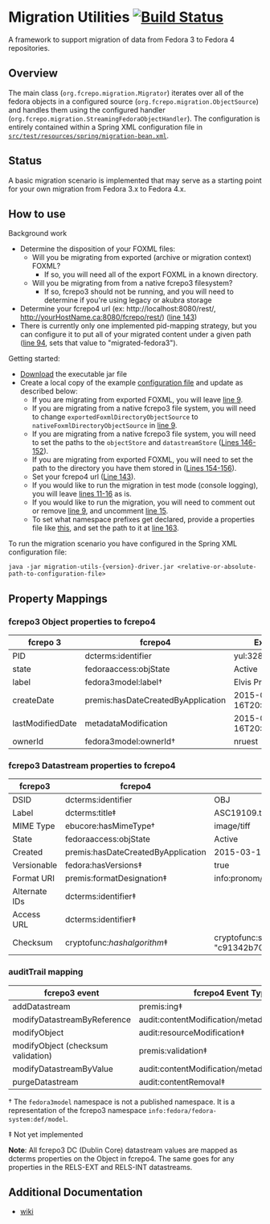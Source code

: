 # Migration Utilities [![Build Status](https://travis-ci.org/fcrepo4-labs/migration-utils.png?branch=master)](https://travis-ci.org/fcrepo4-labs/migration-utils)

A framework to support migration of data from Fedora 3 to Fedora 4 repositories.

## Overview

The main class (`org.fcrepo.migration.Migrator`) iterates over all of the fedora objects in a configured source (`org.fcrepo.migration.ObjectSource`) and handles them using the configured handler (`org.fcrepo.migration.StreamingFedoraObjectHandler`). The configuration is entirely contained within a Spring XML configuration file in [`src/test/resources/spring/migration-bean.xml`](https://github.com/fcrepo4-labs/migration-utils/blob/master/src/test/resources/spring/migration-bean.xml).

## Status

A basic migration scenario is implemented that may serve as a starting point for
your own migration from Fedora 3.x to Fedora 4.x.

## How to use

Background work

* Determine the disposition of your FOXML files:
  * Will you be migrating from exported (archive or migration context) FOXML?
    * If so, you will need all of the export FOXML in a known directory.
  * Will you be migrating from from a native fcrepo3 filesystem?
    * If so, fcrepo3 should not be running, and you will need to determine if you're using legacy or akubra storage
* Determine your fcrepo4 url (ex: http://localhost:8080/rest/, http://yourHostName.ca:8080/fcrepo/rest/) ([line 143](https://github.com/fcrepo4-labs/migration-utils/blob/master/src/test/resources/spring/migration-bean.xml#L143))
* There is currently only one implemented pid-mapping strategy, but you can configure it to put all of your migrated content under a given path ([line 94](https://github.com/fcrepo4-labs/migration-utils/blob/master/src/test/resources/spring/migration-bean.xml#L94), sets that value to "migrated-fedora3").

Getting started:
* [Download](https://github.com/fcrepo4-labs/migration-utils/releases) the executable jar file
* Create a local copy of the example [configuration file](https://github.com/fcrepo4-labs/migration-utils/blob/master/src/test/resources/spring/migration-bean.xml) and update as described below:
  * If you are migrating from exported FOXML, you will leave [line 9](https://github.com/fcrepo4-labs/migration-utils/blob/master/src/test/resources/spring/migration-bean.xml#L9).
  * If you are migrating from a native fcrepo3 file system, you will need to change `exportedFoxmlDirectoryObjectSource` to `nativeFoxmlDirectoryObjectSource` in [line 9](https://github.com/fcrepo4-labs/migration-utils/blob/master/src/test/resources/spring/migration-bean.xml#L9).
  * If you are migrating from a native fcrepo3 file system, you will need to set the paths to the `objectStore` and `datastreamStore` ([Lines 146-152](https://github.com/fcrepo4-labs/migration-utils/blob/master/src/test/resources/spring/migration-bean.xml#L146-L152)).
  * If you are migrating from exported FOXML, you will need to set the path to the directory you have them stored in ([Lines 154-156](https://github.com/fcrepo4-labs/migration-utils/blob/master/src/test/resources/spring/migration-bean.xml#L154-L156)).
  * Set your fcrepo4 url ([Line 143](https://github.com/fcrepo4-labs/migration-utils/blob/master/src/test/resources/spring/migration-bean.xml#L143)).
  * If you would like to run the migration in test mode (console logging), you will leave [lines 11-16](https://github.com/fcrepo4-labs/migration-utils/blob/master/src/test/resources/spring/migration-bean.xml#L11-L16) as is.
  * If you would like to run the migration, you will need to comment out or remove [line 9](https://github.com/fcrepo4-labs/migration-utils/blob/master/src/test/resources/spring/migration-bean.xml#L11), and uncomment [line 15](https://github.com/fcrepo4-labs/migration-utils/blob/master/src/test/resources/spring/migration-bean.xml#L15).
  * To set what namespace prefixes get declared, provide a properties file like [this](https://github.com/fcrepo4-labs/migration-utils/blob/master/src/test/resources/namespaces.properties), and set the path to it at [line 163](https://github.com/fcrepo4-labs/migration-utils/blob/master/src/test/resources/spring/migration-bean.xml#L163).


To run the migration scenario you have configured in the Spring XML configuration file:

```
java -jar migration-utils-{version}-driver.jar <relative-or-absolute-path-to-configuration-file>
```

## Property Mappings

### fcrepo3 Object properties to fcrepo4

| fcrepo 3         | fcrepo4                             | Example                  |
|------------------|-------------------------------------|--------------------------|
| PID              | dcterms:identifier                  | yul:328697               |
| state            | fedoraaccess:objState               | Active                   |
| label            | fedora3model:label†                 | Elvis Presley            |
| createDate       | premis:hasDateCreatedByApplication  | 2015-03-16T20:11:06.683Z |
| lastModifiedDate | metadataModification                | 2015-03-16T20:11:06.683Z |
| ownerId          | fedora3model:ownerId†               | nruest                   |

### fcrepo3 Datastream properties to fcrepo4

| fcrepo3       | fcrepo4                                                      | Example                                                    |
|---------------|--------------------------------------------------------------|------------------------------------------------------------|
| DSID          | dcterms:identifier                                           | OBJ                                                        |
| Label         | dcterms:title‡                                               | ASC19109.tif                                               |
| MIME Type     | ebucore:hasMimeType†                                         | image/tiff                                                 |
| State         | fedoraaccess:objState                                        | Active                                                     |
| Created       | premis:hasDateCreatedByApplication                           | 2015-03-16T20:11:06.683Z                                   |
| Versionable   | fedora:hasVersions‡                                          | true                                                       |
| Format URI    | premis:formatDesignation‡                                    | info:pronom/fmt/156                                        |
| Alternate IDs | dcterms:identifier‡                                          |                                                            |
| Access URL    | dcterms:identifier‡                                          |                                                            |
| Checksum      | cryptofunc:_hashalgorithm_‡                                  | cryptofunc:sha1 "c91342b705b15cb4f6ac5362cc6a47d9425aec86" |

### auditTrail mapping

| fcrepo3 event                      | fcrepo4 Event Type                              |
|------------------------------------|-------------------------------------------------|
| addDatastream                      | premis:ing‡                                     |
| modifyDatastreamByReference        | audit:contentModification/metadataModification‡ |
| modifyObject                       | audit:resourceModification‡                     |
| modifyObject (checksum validation) | premis:validation‡                              |
| modifyDatastreamByValue            | audit:contentModification/metadataModification‡ |
| purgeDatastream                    | audit:contentRemoval‡                           |

† The `fedora3model` namespace is not a published namespace. It is a representation of the fcrepo3 namespace `info:fedora/fedora-system:def/model`.

‡ Not yet implemented

**Note**: All fcrepo3 DC (Dublin Core) datastream values are mapped as dcterms properties on the Object in fcrepo4. The same goes for any properties in the RELS-EXT and RELS-INT datastreams.

## Additional Documentation

 * [wiki](https://wiki.duraspace.org/display/FF/Fedora+3+to+4+Data+Migration)
